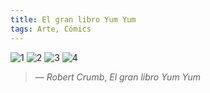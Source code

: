 ```yaml
---
title: El gran libro Yum Yum
tags: Arte, Cómics
---
```


![1](El-gran-libro-Yum-Yum/yum1.jpg "1")
![2](El-gran-libro-Yum-Yum/yum2.jpg "2")
![3](El-gran-libro-Yum-Yum/yum3.jpg "3")
![4](El-gran-libro-Yum-Yum/yum4.jpg "4")

> &mdash; <em>Robert Crumb</em>, <cite>El gran libro Yum Yum</cite>